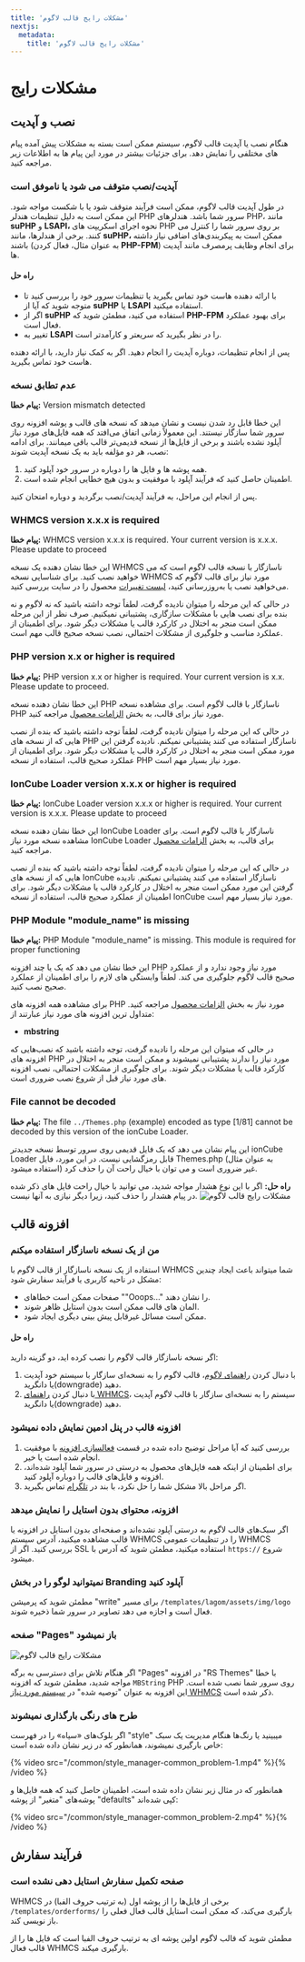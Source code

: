 ```yaml
---
title: 'مشکلات رایج قالب لاگوم'
nextjs:
  metadata:
    title: 'مشکلات رایج قالب لاگوم'
---
```


# مشکلات رایج

## نصب و آپدیت

هنگام نصب یا آپدیت قالب لاگوم، سیستم ممکن است بسته به مشکلات پیش آمده پیام های مختلفی را نمایش دهد. برای جزئیات بیشتر در مورد این پیام ها به اطلاعات زیر مراجعه کنید.

### آپدیت/نصب متوقف می شود یا ناموفق است

در طول آپدیت قالب لاگوم، ممکن است فرآیند متوقف شود یا با شکست مواجه شود. این ممکن است به دلیل تنظیمات هندلر PHP سرور شما باشد. هندلرهای PHP، مانند **suPHP** و **LSAPI،** نحوه اجرای اسکریپت های PHP بر روی سرور شما را کنترل می کنند. برخی از هندلرها، مانند **suPHP،** ممکن است به پیکربندی‌های اضافی نیاز داشته باشند (به عنوان مثال، فعال کردن **PHP-FPM**) برای انجام وظایف پرمصرف مانند آپدیت ها.

#### راه حل

- با ارائه دهنده هاست خود تماس بگیرید یا تنظیمات سرور خود را بررسی کنید تا متوجه شوید که آیا از **suPHP** یا **LSAPI** استفاده میکنید.
- اگر از **suPHP** استفاده می کنید، مطمئن شوید که **PHP-FPM** برای بهبود عملکرد فعال است.
- تغییر به **LSAPI** را در نظر بگیرید که سریعتر و کارآمدتر است.

پس از انجام تنظیمات، دوباره آپدیت را انجام دهید. اگر به کمک نیاز دارید، با ارائه دهنده هاست خود تماس بگیرید.

### عدم تطابق نسخه

**پیام خطا:** Version mismatch detected

این خطا قابل رد شدن نیست و نشان میدهد که نسخه های قالب و پوشه افزونه روی سرور شما سازگار نیستند. این معمولاً زمانی اتفاق می‌افتد که همه فایل‌های مورد نیاز آپلود نشده باشند و برخی از فایل‌ها از نسخه قدیمی‌تر قالب باقی میمانند. برای ادامه نصب، هر دو مؤلفه باید به یک نسخه آپدیت شوند:

1. همه پوشه ها و فایل ها را دوباره در سرور خود آپلود کنید.
2. اطمینان حاصل کنید که فرآیند آپلود با موفقیت و بدون هیچ خطایی انجام شده است.

پس از انجام این مراحل، به فرآیند آپدیت/نصب برگردید و دوباره امتحان کنید.

### WHMCS version x.x.x is required

**پیام خطا:** WHMCS version x.x.x is required. Your current version is x.x.x. Please update to proceed

این خطا نشان دهنده یک نسخه WHMCS ناسازگار با نسخه قالب لاگوم است که می خواهید نصب کنید. برای شناسایی نسخه WHMCS مورد نیاز برای قالب لاگوم که می‌خواهید نصب یا به‌روزرسانی کنید، [لیست تغییرات](https://designesia.ir/downloads/lagom-whmcs-theme/) محصول را در سایت بررسی کنید.

در حالی که این مرحله را میتوان نادیده گرفت، لطفاً توجه داشته باشید که نه لاگوم و نه بنده برای نصب هایی با مشکلات سازگاری، پشتیبانی نمیکنیم. صرف نظر از این مرحله ممکن است منجر به اختلال در کارکرد قالب یا مشکلات دیگر شود. برای اطمینان از عملکرد مناسب و جلوگیری از مشکلات احتمالی، نصب نسخه صحیح قالب مهم است.

### PHP version x.x or higher is required

**پیام خطا:** PHP version x.x or higher is required. Your current version is x.x. Please update to proceed.

این خطا نشان دهنده نسخه PHP ناسازگار با قالب لاگوم است. برای مشاهده نسخه PHP مورد نیاز برای قالب، به بخش [الزامات محصول](/lagom/#nyazmndy-hay-qalb) مراجعه کنید.

در حالی که این مرحله را میتوان نادیده گرفت، لطفاً توجه داشته باشید که بنده از نصب هایی که از نسخه های PHP ناسازگار استفاده می کنند پشتیبانی نمیکنم. نادیده گرفتن این مورد ممکن است منجر به اختلال در کارکرد قالب یا مشکلات دیگر شود. برای اطمینان از عملکرد صحیح قالب، استفاده از نسخه PHP مورد نیاز بسیار مهم است.

### IonCube Loader version x.x.x or higher is required

**پیام خطا:** IonCube Loader version x.x.x or higher is required. Your current version is x.x.x. Please update to proceed

این خطا نشان دهنده نسخه IonCube Loader ناسازگار با قالب لاگوم است. برای مشاهده نسخه مورد نیاز IonCube Loader برای قالب، به بخش [الزامات محصول](/lagom/#nyazmndy-hay-qalb) مراجعه کنید.

در حالی که این مرحله را میتوان نادیده گرفت، لطفاً توجه داشته باشید که بنده از نصب هایی که از نسخه های IonCube ناسازگار استفاده می کنند پشتیبانی نمیکنم. نادیده گرفتن این مورد ممکن است منجر به اختلال در کارکرد قالب یا مشکلات دیگر شود. برای اطمینان از عملکرد صحیح قالب، استفاده از نسخه IonCube مورد نیاز بسیار مهم است.

### PHP Module "module_name" is missing

**پیام خطا:** PHP Module "module_name" is missing. This module is required for proper functioning

این خطا نشان می دهد که یک یا چند افزونه PHP مورد نیاز وجود ندارد و از عملکرد صحیح قالب لاگوم جلوگیری می کند. لطفاً وابستگی های لازم را برای اطمینان از عملکرد صحیح نصب کنید.

برای مشاهده همه افزونه های PHP مورد نیاز به بخش [الزامات محصول](/lagom/#nyazmndy-hay-qalb) مراجعه کنید. متداول ترین افزونه های مورد نیاز عبارتند از:

- **mbstring**

در حالی که میتوان این مرحله را نادیده گرفت، توجه داشته باشید که نصب‌هایی که افزونه های PHP مورد نیاز را ندارند پشتیبانی نمیشوند و ممکن است منجر به اختلال در کارکرد قالب یا مشکلات دیگر شوند. برای جلوگیری از مشکلات احتمالی، نصب افزونه های مورد نیاز قبل از شروع نصب ضروری است.

### File cannot be decoded

**پیام خطا:** The file `../Themes.php` (example) encoded as type [1/81] cannot be decoded by this version of the ionCube Loader.

این پیام نشان می دهد که یک فایل قدیمی روی سرور توسط نسخه جدیدتر ionCube Loader قابل رمزگشایی نیست. در این مورد، فایل Themes.php (به عنوان مثال استفاده میشود) غیر ضروری است و می توان با خیال راحت آن را حذف کرد.

**راه حل:** اگر با این نوع هشدار مواجه شدید، می توانید با خیال راحت فایل های ذکر شده در پیام هشدار را حذف کنید، زیرا دیگر نیازی به آنها نیست.
![مشکلات رایج قالب لاگوم](/common/common_problems-installation-themes-cannot-be-encoded-1.png)

## افزونه قالب

### من از یک نسخه ناسازگار استفاده میکنم

استفاده از یک نسخه ناسازگار از قالب لاگوم با WHMCS شما میتواند باعث ایجاد چندین مشکل در ناحیه کاربری یا فرآیند سفارش شود:

- صفحات ممکن است خطاهای ""Ooops..." را نشان دهند.
- المان های قالب ممکن است بدون استایل ظاهر شوند.
- ممکن است مسائل غیرقابل پیش بینی دیگری ایجاد شود.

#### راه حل

اگر نسخه ناسازگار قالب لاگوم را نصب کرده اید، دو گزینه دارید:

1. با دنبال کردن [راهنمای لاگوم](/lagom/update)، قالب لاگوم را به نسخه‌ای سازگار با سیستم خود آپدیت یا دانگرید(downgrade) دهید.
2. با دنبال کردن [راهنمای WHMCS](https://docs.whmcs.com/system/updates/updating-whmcs/)، سیستم را به نسخه‌ای سازگار با قالب لاگوم آپدیت یا دانگرید(downgrade) دهید.

### افزونه قالب در پنل ادمین نمایش داده نمیشود

1. بررسی کنید که آیا مراحل توضیح داده شده در قسمت [فعالسازی افزونه](/docs/lagom#fealsazy-afzwnh) با موفقیت انجام شده است یا خیر.
2. برای اطمینان از اینکه همه فایل‌های محصول به درستی در سرور شما آپلود شده‌اند، افزونه و فایل‌های قالب را دوباره آپلود کنید.
3. اگر مراحل بالا مشکل شما را حل نکرد، با بند در [تلگرام](tg://resolve?domain=frontmstr) تماس بگیرید.

### افزونه، محتوای بدون استایل را نمایش میدهد

اگر سبک‌های قالب لاگوم به درستی آپلود نشده‌اند و صفحه‌ای بدون استایل در افزونه یا قالب مشاهده میکنید، آدرس سیستم WHMCS را در تنظیمات عمومی WHMCS بررسی کنید. اگر از SSL استفاده میکنید، مطمئن شوید که آدرس با `https://` شروع میشود.

### نمیتوانید لوگو را در بخش Branding آپلود کنید

مطمئن شوید که پرمیشن "write" برای مسیر `/templates/lagom/assets/img/logo` فعال است و اجازه می دهد تصاویر در سرور شما ذخیره شوند.

### صفحه "Pages" باز نمیشود

![مشکلات رایج قالب لاگوم](/common/common_problem-pages.png)

اگر هنگام تلاش برای دسترسی به برگه "Pages" در افزونه "RS Themes" با خطا مواجه شدید، مطمئن شوید که افزونه `MBString` PHP روی سرور شما نصب شده است. این افزونه به عنوان "توصیه شده" در [سیستم مورد نیاز WHMCS](https://docs.whmcs.com/getting-started/system-requirements/) ذکر شده است.

### طرح های رنگی بارگذاری نمیشوند

اگر بلوک‌های «سیاه» را در فهرست "style" میبینید یا رنگ‌ها هنگام مدیریت یک سبک خاص بارگیری نمیشوند، همانطور که در زیر نشان داده شده است:

{% video src="/common/style_manager-common_problem-1.mp4" %}{% /video %}

همانطور که در مثال زیر نشان داده شده است، اطمینان حاصل کنید که همه فایل‌ها و پوشه‌های "متغیر" از پوشه "defaults" کپی شده‌اند:

{% video src="/common/style_manager-common_problem-2.mp4" %}{% /video %}

## فرآیند سفارش

### صفحه تکمیل سفارش استایل دهی نشده است

WHMCS برخی از فایل‌ها را از پوشه اول (به ترتیب حروف الفبا) در `/templates/orderforms/` بارگیری می‌کند، که ممکن است استایل قالب فعال فعلی را باز نویسی کند.

مطمئن شوید که قالب لاگوم اولین پوشه ای به ترتیب حروف الفبا است که فایل ها را از قالب فعال WHMCS بارگیری میکند.
